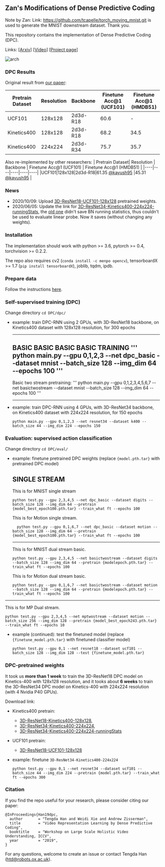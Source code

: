 ## Zan's Modifications of Dense Predictive Coding 

Note by Zan: Link: https://github.com/tcapelle/torch_moving_mnist.git
is used to generate the MNIST downstream dataset. Thank you.

This repository contains the implementation of Dense Predictive Coding (DPC). 

Links: [[Arxiv](https://arxiv.org/abs/1909.04656)] [[Video](https://youtu.be/43KIHUvHjB0)] [[Project page](http://www.robots.ox.ac.uk/~vgg/research/DPC/dpc.html)]

![arch](asset/arch.png)

### DPC Results

Original result from [our paper](https://arxiv.org/abs/1909.04656):

| Pretrain Dataset| Resolution | Backbone | Finetune Acc@1 (UCF101) | Finetune Acc@1 (HMDB51) |
|----|----|----|----|----|
|UCF101|128x128|2d3d-R18|60.6|-|
|Kinetics400|128x128|2d3d-R18|68.2|34.5|
|Kinetics400|224x224|2d3d-R34|75.7|35.7|

Also re-implemented by other researchers:
| Pretrain Dataset| Resolution | Backbone | Finetune Acc@1 (UCF101) | Finetune Acc@1 (HMDB51) |
|----|----|----|----|----|
|UCF101|128x128|2d3d-R18|61.35 [@kayush95](https://github.com/kayush95) |45.31 [@kayush95](https://github.com/kayush95) |

### News
* 2020/10/09: Upload [3D-ResNet18-UCF101-128x128](http://www.robots.ox.ac.uk/~htd/dpc/ucf101-rgb-128_resnet18_dpc.pth.tar) pretrained weights.
* 2020/06/05: Update the link for [3D-ResNet34-Kinetics400-224x224-runningStats](https://drive.google.com/file/d/1-WpsKzPNmSWuzoF2_qVfvfLOE1fwWD4x/view?usp=sharing), the [old one](https://drive.google.com/file/d/1d2XhuUwGTgEBg2cKkQbfJG8omHaSlELZ/view?usp=sharing) didn't save BN running statistics, thus couldn't be used to evaluate linear probe. Now it saves (without changing any weights).

### Installation

The implementation should work with python >= 3.6, pytorch >= 0.4, torchvision >= 0.2.2. 

The repo also requires cv2 (`conda install -c menpo opencv`), tensorboardX >= 1.7 (`pip install tensorboardX`), joblib, tqdm, ipdb.

### Prepare data

Follow the instructions [here](process_data/).

### Self-supervised training (DPC)

Change directory `cd DPC/dpc/`

* example: train DPC-RNN using 2 GPUs, with 3D-ResNet18 backbone, on Kinetics400 dataset with 128x128 resolution, for 300 epochs

  ------------------------------------------------------------------------------------------
  BASIC BASIC BASIC BASIC TRAINING
  '''
  python main.py --gpu 0,1,2,3 --net dpc_basic --dataset mnist --batch_size 128 --img_dim 64 --epochs 100
  '''
  ------------------------------------------------------------------------------------------

  Basic two stream pretraining:
  '''
  python main.py --gpu 0,1,2,3,4,5,6,7 --net basictwostream --dataset mnist --batch_size 128 --img_dim 64 --epochs 100
  '''

  ------------------------------------------------------------------------------------------

* example: train DPC-RNN using 4 GPUs, with 3D-ResNet34 backbone, on Kinetics400 dataset with 224x224 resolution, for 150 epochs
  ```
  python main.py --gpu 0,1,2,3 --net resnet34 --dataset k400 --batch_size 44 --img_dim 224 --epochs 150
  ```

### Evaluation: supervised action classification

Change directory `cd DPC/eval/`

* example: finetune pretrained DPC weights (replace `{model.pth.tar}` with pretrained DPC model)

  SINGLE STREAM
  --------------------------------------------------------------------------------------------
  This is for MNIST single stream

  ```
  python test.py --gpu 2,3,4,5 --net dpc_basic --dataset digits --batch_size 128 --img_dim 64 --pretrain {model_best_epoch100.pth.tar} --train_what ft --epochs 100
  ```
  This is for Motion single stream.

  ```
    python test.py --gpu 0,1,6,7 --net dpc_basic --dataset motion --batch_size 128 --img_dim 64 --pretrain {model_best_epoch100.pth.tar} --train_what ft --epochs 100
  ```

  --------------------------------------------------------------------------------------------


  This is for MNIST dual stream basic.
  ```
  python test.py --gpu 2,3,4,5 --net basictwostream --dataset digits --batch_size 128 --img_dim 64 --pretrain {modelepoch.pth.tar} --train_what ft --epochs 100
  ```

  This is for Motion dual stream basic.
  ```
  python test.py --gpu 0,1,6,7 --net basictwostream --dataset motion --batch_size 128 --img_dim 64 --pretrain {modelepoch.pth.tar} --train_what ft --epochs 100
  ```
-------------------------------------

  This is for MP Dual stream.
   ```
  python test.py --gpu 2,3,4,5 --net mptwostream --dataset motion --batch_size 256 --img_dim 128 --pretrain {model_best_epoch243.pth.tar} --train_what ft --epochs 10
  ``` 


* example (continued): test the finetuned model (replace `{finetune_model.pth.tar}` with finetuned classifier model)
  ```
  python test.py --gpu 0,1 --net resnet18 --dataset ucf101 --batch_size 128 --img_dim 128 --test {finetune_model.pth.tar}
  ```

### DPC-pretrained weights

It took us **more than 1 week** to train the 3D-ResNet18 DPC model on Kinetics-400 with 128x128 resolution, and it tooks about **6 weeks** to train the 3D-ResNet34 DPC model on Kinetics-400 with 224x224 resolution (with 4 Nvidia P40 GPUs). 

Download link: 
* Kinetics400 pretrain:
  - [3D-ResNet18-Kinetics400-128x128](https://drive.google.com/file/d/1jbMg2EAX8armIQA6_0YwfATh_h7rQz4u/view?usp=sharing), 
  - [3D-ResNet34-Kinetics400-224x224](https://drive.google.com/file/d/1d2XhuUwGTgEBg2cKkQbfJG8omHaSlELZ/view?usp=sharing), 
  - [3D-ResNet34-Kinetics400-224x224-runningStats](https://drive.google.com/file/d/1-WpsKzPNmSWuzoF2_qVfvfLOE1fwWD4x/view?usp=sharing)
* UCF101 pretrain:
  - [3D-ResNet18-UCF101-128x128](http://www.robots.ox.ac.uk/~htd/dpc/ucf101-rgb-128_resnet18_dpc.pth.tar)

* example: finetune `3D-ResNet34-Kinetics400-224x224`
  ```
  python test.py --gpu 0,1 --net resnet34 --dataset ucf101 --batch_size 44 --img_dim 224 --pretrain {model.pth.tar} --train_what ft --epochs 300
  ```

### Citation

If you find the repo useful for your research, please consider citing our paper: 
```
@InProceedings{Han19dpc,
  author       = "Tengda Han and Weidi Xie and Andrew Zisserman",
  title        = "Video Representation Learning by Dense Predictive Coding",
  booktitle    = "Workshop on Large Scale Holistic Video Understanding, ICCV",
  year         = "2019",
}
```
For any questions, welcome to create an issue or contact Tengda Han ([htd@robots.ox.ac.uk](mailto:htd@robots.ox.ac.uk)).



